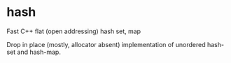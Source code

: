 # hash
Fast C++ flat (open addressing) hash set, map

Drop in place (mostly, allocator absent) implementation of unordered hash-set and hash-map.
